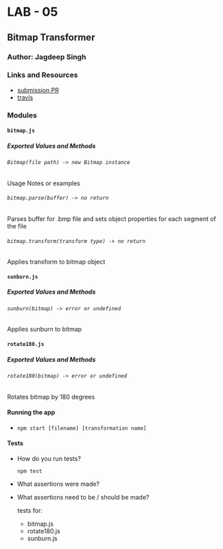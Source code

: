# LAB - 05

## Bitmap Transformer

### Author: Jagdeep Singh

### Links and Resources
* [submission PR](http://xyz.com)
* [travis](http://xyz.com)

### Modules

#### `bitmap.js`
##### Exported Values and Methods

###### `Bitmap(file path) -> new Bitmap instance`
Usage Notes or examples

###### `bitmap.parse(buffer) -> no return`
Parses buffer for .bmp file and sets object properties for each segment of the file

###### `bitmap.transform(transform type) -> no return`
Applies transform to bitmap object

#### `sunburn.js`
##### Exported Values and Methods

###### `sunburn(bitmap) -> error or undefined`
Applies sunburn to bitmap

#### `rotate180.js`
##### Exported Values and Methods

###### `rotate180(bitmap) -> error or undefined`
Rotates bitmap by 180 degrees

#### Running the app
* `npm start [filename] [transformation name]`
  
#### Tests
* How do you run tests?

  `npm test`

* What assertions were made?
* What assertions need to be / should be made?
    
    tests for:
      
    * bitmap.js
    * rotate180.js
    * sunburn.js
